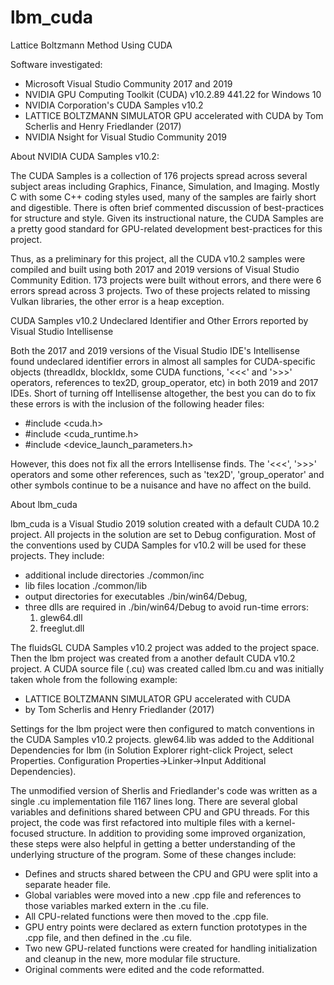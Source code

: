 # lbm_cuda
Lattice Boltzmann Method Using CUDA

Software investigated:
* Microsoft Visual Studio Community 2017 and 2019
* NVIDIA GPU Computing Toolkit (CUDA) v10.2.89 441.22 for Windows 10
* NVIDIA Corporation's CUDA Samples v10.2 
* LATTICE BOLTZMANN SIMULATOR GPU accelerated with CUDA 
  by Tom Scherlis and Henry Friedlander (2017) 
* NVIDIA Nsight for Visual Studio Community 2019

About NVIDIA CUDA Samples v10.2:

The CUDA Samples is a collection of 176 projects spread across several subject areas including Graphics, Finance, Simulation, and Imaging. Mostly C with some C++ coding styles used, many of the samples are fairly short and digestible. There is often brief commented discussion of best-practices for structure and style. Given its instructional nature, the CUDA Samples are a pretty good standard for GPU-related development best-practices for this project. 

Thus, as a preliminary for this project, all the CUDA v10.2 samples were compiled and built using both 2017 and 2019 versions of Visual Studio Community Edition. 173 projects were built without errors, and there were 6 errors spread across 3 projects. Two of these projects related to missing Vulkan libraries, the other error is a heap exception.  

CUDA Samples v10.2 Undeclared Identifier and Other Errors reported by Visual Studio Intellisense

Both the 2017 and 2019 versions of the Visual Studio IDE's Intellisense found undeclared identifier errors in almost all samples for CUDA-specific objects (threadIdx, blockIdx, some CUDA functions, '<<<' and '>>>' operators, references to tex2D, group_operator, etc) in both 2019 and 2017 IDEs. Short of turning off Intellisense altogether, the best you can do to fix these errors is with the inclusion of the following header files:

* #include <cuda.h>
* #include <cuda_runtime.h>
* #include <device_launch_parameters.h> 

However, this does not fix all the errors Intellisense finds. The '<<<', '>>>' operators and some other references, such as 'tex2D<T>', 'group_operator' and other symbols continue to be a nuisance and have no affect on the build.

About lbm_cuda

lbm_cuda is a Visual Studio 2019 solution created with a default CUDA 10.2 project. All projects in the solution are set to Debug configuration. Most of the conventions used by CUDA Samples for v10.2 will be used for these projects. They include:

* additional include directories ./common/inc
* lib files location ./common/lib 
* output directories for executables ./bin/win64/Debug, 
* three dlls are required in ./bin/win64/Debug to avoid run-time errors:
	1. glew64.dll
	1. freeglut.dll

The fluidsGL CUDA Samples v10.2 project was added to the project space. Then the lbm project was created from a another default CUDA v10.2 project. A CUDA source file (.cu) was created called lbm.cu and was initially taken whole from the following example:

* LATTICE BOLTZMANN SIMULATOR GPU accelerated with CUDA 
* by Tom Scherlis and Henry Friedlander (2017) 

Settings for the lbm project were then configured to match conventions in the CUDA Samples v10.2 projects. glew64.lib was added to the Additional Dependencies for lbm (in Solution Explorer right-click Project, select Properties. Configuration Properties->Linker->Input Additional Dependencies).

The unmodified version of Sherlis and Friedlander's code was written as a single .cu implementation file 1167 lines long. There are several global variables and definitions shared between CPU and GPU threads. For this project, the code was first refactored into multiple files with a kernel-focused structure. In addition to providing some improved organization, these steps were also helpful in getting a better understanding of the underlying structure of the program. Some of these changes include:

* Defines and structs shared between the CPU and GPU were split into a separate header file. 
* Global variables were moved into a new .cpp file and references to those variables marked extern in the .cu file. 
* All CPU-related functions were then moved to the .cpp file. 
* GPU entry points were declared as extern function prototypes in the .cpp file, and then defined in the .cu file. 
* Two new GPU-related functions were created for handling initialization and cleanup in the new, more modular file structure. 
* Original comments were edited and the code reformatted. 



